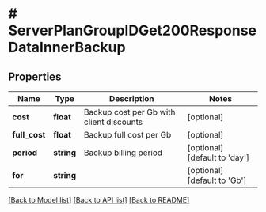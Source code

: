 # # ServerPlanGroupIDGet200ResponseDataInnerBackup

## Properties

Name | Type | Description | Notes
------------ | ------------- | ------------- | -------------
**cost** | **float** | Backup cost per Gb with client discounts | [optional]
**full_cost** | **float** | Backup full cost per Gb | [optional]
**period** | **string** | Backup billing period | [optional] [default to 'day']
**for** | **string** |  | [optional] [default to 'Gb']

[[Back to Model list]](../../README.md#models) [[Back to API list]](../../README.md#endpoints) [[Back to README]](../../README.md)
